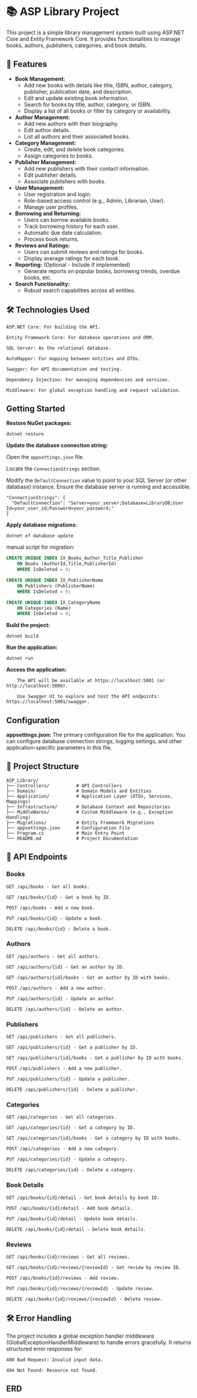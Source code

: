 # 📚 ASP Library Project

This project is a simple library management system built using ASP.NET Core and Entity Framework Core. It provides functionalities to manage books, authors, publishers, categories, and book details.


## 🚀 Features


*   **Book Management:**
    *   Add new books with details like title, ISBN, author, category, publisher, publication date, and description.
    *   Edit and update existing book information.
    *   Search for books by title, author, category, or ISBN.
    *   Display a list of all books or filter by category or availability.
*   **Author Management:**
    *   Add new authors with their biography.
    *   Edit author details.
    *   List all authors and their associated books.
*   **Category Management:**
    *   Create, edit, and delete book categories.
    *   Assign categories to books.
*   **Publisher Management:**
    *   Add new publishers with their contact information.
    *   Edit publisher details.
    *   Associate publishers with books.
*   **User Management:**
    *   User registration and login.
    *   Role-based access control (e.g., Admin, Librarian, User).
    *   Manage user profiles.
*   **Borrowing and Returning:**
    *   Users can borrow available books.
    *   Track borrowing history for each user.
    *   Automatic due date calculation.
    *   Process book returns.
*   **Reviews and Ratings:**
    *   Users can submit reviews and ratings for books.
    *   Display average ratings for each book.
*   **Reporting:** (Optional - Include if implemented)
    *   Generate reports on popular books, borrowing trends, overdue books, etc.
*   **Search Functionality:**
    * Robust search capabilities across all entities.
    
    
## 🛠️ Technologies Used

    ASP.NET Core: For building the API.

    Entity Framework Core: For database operations and ORM.

    SQL Server: As the relational database.

    AutoMapper: For mapping between entities and DTOs.

    Swagger: For API documentation and testing.

    Dependency Injection: For managing dependencies and services.

    Middleware: For global exception handling and request validation.

## Getting Started

**Restore NuGet packages:**

    dotnet restore

**Update the database connection string:**

Open the `appsettings.json` file.

Locate the `ConnectionStrings` section.

Modify the `DefaultConnection` value to point to your SQL Server (or other database) instance.  Ensure the database server is running and accessible.


    "ConnectionStrings": {
      "DefaultConnection": "Server=your_server;Database=LibraryDB;User Id=your_user_id;Password=your_password;"
    }

**Apply database migrations:**


    dotnet ef database update

manual script for migration:
```sql
CREATE UNIQUE INDEX IX_Books_Author_Title_Publisher
    ON Books (AuthorId,Title,PublisherId)
    WHERE IsDeleted = 0;

CREATE UNIQUE INDEX IX_PublisherName
    ON Publishers (PublisherName)
    WHERE IsDeleted = 0;

CREATE UNIQUE INDEX IX_CategoryName
    ON Categories (Name)
    WHERE IsDeleted = 0;
```
**Build the project:**


    dotnet build

**Run the application:**

    
    dotnet run

**Access the application:**

        The API will be available at https://localhost:5001 (or http://localhost:5000).

        Use Swagger UI to explore and test the API endpoints: https://localhost:5001/swagger.

## Configuration

**appsettings.json:**  The primary configuration file for the application.  You can configure database connection strings, logging settings, and other application-specific parameters in this file.


## 📂 Project Structure

```
ASP_Library/
├── Controllers/          # API Controllers
├── Domain/               # Domain Models and Entities
├── Application/          # Application Layer (DTOs, Services, Mappings)
├── Infrastructure/       # Database Context and Repositories
├── MiddleWares/          # Custom Middleware (e.g., Exception Handling)
├── Migrations/           # Entity Framework Migrations
├── appsettings.json      # Configuration File
├── Program.cs            # Main Entry Point
└── README.md             # Project Documentation
```

## 📄 API Endpoints
### Books

    GET /api/books - Get all books.

    GET /api/books/{id} - Get a book by ID.

    POST /api/books - Add a new book.

    PUT /api/books/{id} - Update a book.

    DELETE /api/books/{id} - Delete a book.

### Authors

    GET /api/authors - Get all authors.

    GET /api/authors/{id} - Get an author by ID.

    GET /api/authors/{id}/books - Get an author by ID with books.

    POST /api/authors - Add a new author.

    PUT /api/authors/{id} - Update an author.

    DELETE /api/authors/{id} - Delete an author.

### Publishers

    GET /api/publishers - Get all publishers.

    GET /api/publishers/{id} - Get a publisher by ID.

    GET /api/publishers/{id}/books - Get a publisher by ID with books.

    POST /api/publishers - Add a new publisher.

    PUT /api/publishers/{id} - Update a publisher.

    DELETE /api/publishers/{id} - Delete a publisher.

### Categories

    GET /api/categories - Get all categories.

    GET /api/categories/{id} - Get a category by ID.

    GET /api/categories/{id}/books - Get a category by ID with books.

    POST /api/categories - Add a new category.

    PUT /api/categories/{id} - Update a category.

    DELETE /api/categories/{id} - Delete a category.

### Book Details

    GET /api/books/{id}/detail - Get book details by book ID.

    POST /api/books/{id}/detail - Add book details.

    PUT /api/books/{id}/detail - Update book details.

    DELETE /api/books/{id}/detail - Delete book details.

### Reviews

    GET /api/books/{id}/reviews - Get all reviews.

    GET /api/books/{id}/reviews/{reviewId} - Get review by review ID.

    POST /api/books/{id}/reviews - Add review.

    PUT /api/books/{id}/reviews/{reviewId} - Update review.

    DELETE /api/books/{id}/reviews/{reviewId} - Delete review.


## 🛠️ Error Handling

The project includes a global exception handler middleware (GlobalExceptionHandlerMiddleware) to handle errors gracefully. It returns structured error responses for:

    400 Bad Request: Invalid input data.

    404 Not Found: Resource not found.

 
## ERD
